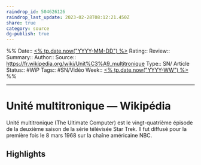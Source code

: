 ```yaml
---
raindrop_id: 504626126
raindrop_last_update: 2023-02-28T08:12:21.450Z
share: true
category: source
dg-publish: true
---
```


%%
Date:: [<% tp.date.now("YYYY-MM-DD") %>](%3C%25%20tp.date.now(%22YYYY-MM-DD%22)%20%25%3E.md)
Rating::
Review:: 
Summary:: 
Author::
Source:: https://fr.wikipedia.org/wiki/Unit%C3%A9_multitronique
Type:: SN/ Article
Status:: #WiP
Tags:: #SN/Vidéo
Week:: [<% tp.date.now("YYYY-WW") %>](%3C%25%20tp.date.now(%22YYYY-WW%22)%20%25%3E.md)
%%
***
# Unité multitronique — Wikipédia

Unité multitronique (The Ultimate Computer) est le vingt-quatrième épisode de la deuxième saison de la série télévisée Star Trek. Il fut diffusé pour la première fois le 8 mars 1968 sur la chaîne américaine NBC.

## Highlights

